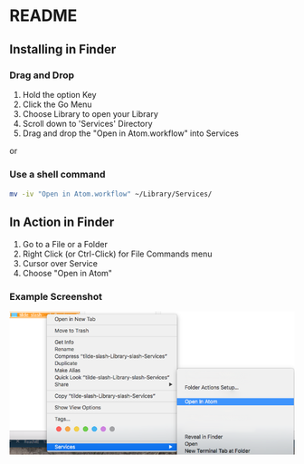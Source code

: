 # README #

## Installing in Finder

### Drag and Drop
1. Hold the option Key
1. Click the Go Menu
1. Choose Library to open your Library
1. Scroll down to 'Services' Directory
1. Drag and drop the "Open in Atom.workflow" into Services

or

### Use a shell command
```bash
mv -iv "Open in Atom.workflow" ~/Library/Services/
```

## In Action in Finder
1. Go to a File or a Folder
1. Right Click (or Ctrl-Click) for File Commands menu
1. Cursor over Service
1. Choose "Open in Atom"

### Example Screenshot

![alt=example of using Open in Atom Service from Finder](./Open-in-Atom-Service-Screenshot.png)
